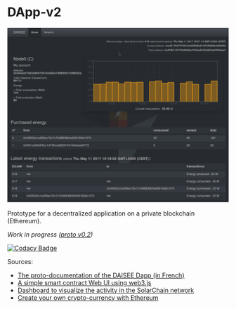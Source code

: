 # DApp-v2

![Snapshot](images/DApp.png)

Prototype for a decentralized application on a private blockchain (Ethereum).  

_Work in progress ([proto v0.2](https://github.com/DAISEE/Prototypes#prototype-v02))_  
 
[![Codacy Badge](https://api.codacy.com/project/badge/Grade/9054abf72b0d490aa60599865f2ed4a2)](https://www.codacy.com/app/SamR1/DApp-v2?utm_source=github.com&amp;utm_medium=referral&amp;utm_content=DAISEE/DApp-v2&amp;utm_campaign=Badge_Grade)

Sources: 
* [The proto-documentation of the DAISEE Dapp (in French)](https://hackpad.com/DAISEE-Design-Deploy-App-sTLyhw9iOaO)
* [A simple smart contract Web UI using web3.js](http://hypernephelist.com/2016/06/21/a-simple-smart-contract-ui-web3.html)
* [Dashboard to visualize the activity in the SolarChain network](https://github.com/tomconte/solarchain-dashboard)
* [Create your own crypto-currency with Ethereum](https://www.ethereum.org/token)
